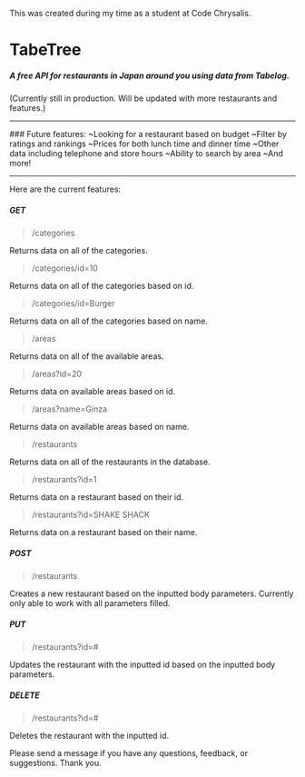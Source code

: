 This was created during my time as a student at Code Chrysalis.

# TabeTree 
##### A free API for restaurants in Japan around you using data from Tabelog.
(Currently still in production. Will be updated with more restaurants and features.)
<hr>
### Future features:
~Looking for a restaurant based on budget
~Filter by ratings and rankings
~Prices for both lunch time and dinner time
~Other data including telephone and store hours
~Ability to search by area
~And more!
<hr>
Here are the current features:

##### GET
>/categories

Returns data on all of the categories.

>/categories/id=10

Returns data on all of the categories based on id.

>/categories/id=Burger

Returns data on all of the categories based on name.

>/areas

Returns data on all of the available areas.

>/areas?id=20

Returns data on available areas based on id.

>/areas?name=Ginza

Returns data on available areas based on name.

>/restaurants

Returns data on all of the restaurants in the database.

>/restaurants?id=1

Returns data on a restaurant based on their id.

>/restaurants?id=SHAKE SHACK

Returns data on a restaurant based on their name.

##### POST 
>/restaurants

Creates a new restaurant based on the inputted body parameters.
Currently only able to work with all parameters filled.

##### PUT
>/restaurants?id=#

Updates the restaurant with the inputted id based on the inputted body parameters.

##### DELETE
>/restaurants?id=#

Deletes the restaurant with the inputted id.

Please send a message if you have any questions, feedback, or suggestions. Thank you.

